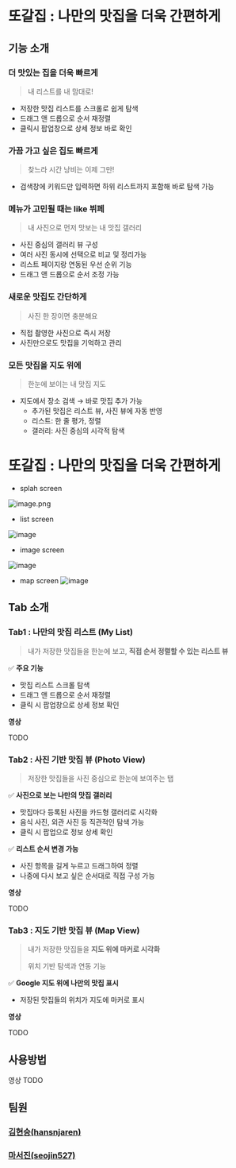 # 또갈집 : 나만의 맛집을 더욱 간편하게

## 기능 소개

### 더 맛있는 집을 더욱 빠르게

> 내 리스트를 내 맘대로!

* 저장한 맛집 리스트를 스크롤로 쉽게 탐색 
* 드래그 앤 드롭으로 순서 재정렬 
* 클릭시 팝업창으로 상세 정보 바로 확인

### 가끔 가고 싶은 집도 빠르게

> 찾느라 시간 낭비는 이제 그만!

* 검색창에 키워드만 입력하면 하위 리스트까지 포함해 바로 탐색 가능

### 메뉴가 고민될 때는 like 뷔페

> 내 사진으로 먼저 맛보는 내 맛집 갤러리

* 사진 중심의 갤러리 뷰 구성
* 여러 사진 동시에 선택으로 비교 및 정리가능
* 리스트 페이지랑 연동된 우선 순위 기능
* 드래그 앤 드롭으로 순서 조정 가능

### 새로운 맛집도 간단하게

> 사진 한 장이면 충분해요

* 직접 촬영한 사진으로 즉시 저장
* 사진만으로도 맛집을 기억하고 관리

### 모든 맛집을 지도 위에

> 한눈에 보이는 내 맛집 지도

* 지도에서 장소 검색 → 바로 맛집 추가 가능 
  - 추가된 맛집은 리스트 뷰, 사진 뷰에 자동 반영 
  - 리스트: 한 줄 평가, 정렬 
  - 갤러리: 사진 중심의 시각적 탐색


# 또갈집 : 나만의 맛집을 더욱 간편하게

- splah screen
    
![image.png](attachment:4b8dd687-ffca-4b43-b3e3-f2cd03dcc4e3:image.png)

- list screen

![image](https://github.com/user-attachments/assets/013cd110-9b9f-4f1f-b3a3-a0811f9a4f66)

- image screen

![image](https://github.com/user-attachments/assets/446dab5f-509e-4545-b40f-f6c6fff7f85d)


- map screen
![image](https://github.com/user-attachments/assets/b4b891d6-6731-4632-9c41-bcee7d17fe27)


## Tab 소개
### Tab1 : 나만의 맛집 리스트 (My List)

> 내가 저장한 맛집들을 한눈에 보고, **직접 순서 정렬할 수 있는 리스트 뷰**

✅ **주요 기능**

- 맛집 리스트 스크롤 탐색
- 드래그 앤 드롭으로 순서 재정렬
- 클릭 시 팝업창으로 상세 정보 확인

**영상**

TODO

### Tab2 : **사진 기반 맛집 뷰 (Photo View)**

> 저장한 맛집들을 사진 중심으로 한눈에 보여주는 탭

✅ **사진으로 보는 나만의 맛집 갤러리**

- 맛집마다 등록된 사진을 카드형 갤러리로 시각화
- 음식 사진, 외관 사진 등 직관적인 탐색 가능
- 클릭 시 팝업으로 정보 상세 확인

✅ **리스트 순서 변경 가능**

- 사진 항목을 길게 누르고 드래그하여 정렬
- 나중에 다시 보고 싶은 순서대로 직접 구성 가능

**영상**

TODO

### Tab3 :  지도 기반 맛집 뷰 (Map View)

> 내가 저장한 맛집들을 **지도 위에 마커로 시각화**
> 
> 위치 기반 탐색과 연동 기능

✅ **Google 지도 위에 나만의 맛집 표시**

- 저장된 맛집들의 위치가 지도에 마커로 표시

**영상**

TODO

## 사용방법

영상 TODO

## 팀원
### [김현승(hansnjaren)](https://github.com/hansnjaren)
### [마서진(seojin527)](https://github.com/seojin527)
